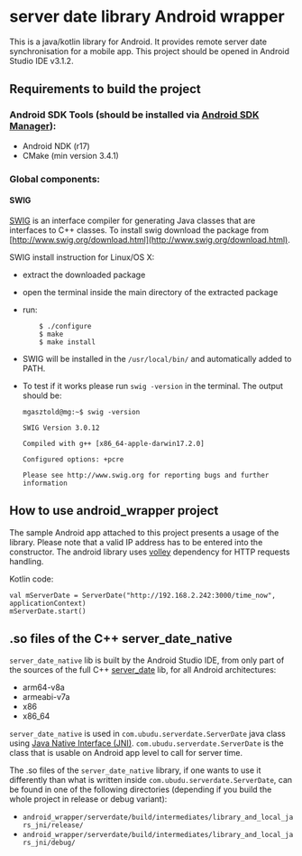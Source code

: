 # server date library Android wrapper

This is a java/kotlin library for Android. It provides remote server date synchronisation for a mobile app. This project should be opened in Android Studio IDE v3.1.2.

## Requirements to build the project

### Android SDK Tools (should be installed via [Android SDK Manager](https://developer.android.com/studio/intro/update)):

- Android NDK (r17)
- CMake (min version 3.4.1)

### Global components:

#### SWIG
[SWIG](http://www.swig.org/) is an interface compiler for generating Java classes that are interfaces to C++ classes. To install swig download the package from [http://www.swig.org/download.html](http://www.swig.org/download.html).

SWIG install instruction for Linux/OS X:

- extract the downloaded package
- open the terminal inside the main directory of the extracted package
- run:
	
	```
		$ ./configure
		$ make
		$ make install
	```
- SWIG will be installed in the `/usr/local/bin/` and automatically added to PATH. 
- To test if it works please run `swig -version` in the terminal. The output should be:
	
	```
	mgasztold@mg:~$ swig -version
	
	SWIG Version 3.0.12
	
	Compiled with g++ [x86_64-apple-darwin17.2.0]
	
	Configured options: +pcre
	
	Please see http://www.swig.org for reporting bugs and further information
	```

## How to use android_wrapper project

The sample Android app attached to this project presents a usage of the library. Please note that a valid IP address has to be entered into the constructor. The android library uses [volley](https://developer.android.com/training/volley/) dependency for HTTP requests handling.

Kotlin code:
```
val mServerDate = ServerDate("http://192.168.2.242:3000/time_now", applicationContext)
mServerDate.start()
```

## .so files of the C++ server\_date\_native

`server_date_native` lib is built by the Android Studio IDE, from only part of the sources of the full C++ [server_date](../server_date) lib, for all Android architectures:

- arm64-v8a
- armeabi-v7a
- x86
- x86_64 

`server_date_native` is used in `com.ubudu.serverdate.ServerDate` java class using [Java Native Interface (JNI)](https://developer.android.com/studio/projects/add-native-code). `com.ubudu.serverdate.ServerDate` is the class that is usable on Android app level to call for server time.

The .so files of the `server_date_native` library, if one wants to use it differently than what is written inside `com.ubudu.serverdate.ServerDate`, can be found in one of the following directories (depending if you build the whole project in release or debug variant):

- `android_wrapper/serverdate/build/intermediates/library_and_local_jars_jni/release/`
- `android_wrapper/serverdate/build/intermediates/library_and_local_jars_jni/debug/`

